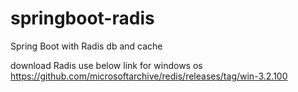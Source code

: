 # springboot-radis
Spring Boot with Radis db and cache

download Radis  use below link for windows os
https://github.com/microsoftarchive/redis/releases/tag/win-3.2.100
